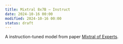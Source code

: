 ```yaml
---
title: Mixtral 8x7B – Instruct
date: 2024-10-16 00:00
modified: 2024-10-16 00:00
status: draft
---
```


A instruction-tuned model from paper [Mixtral of Experts](../reference/papers/mixtral-of-experts.md).